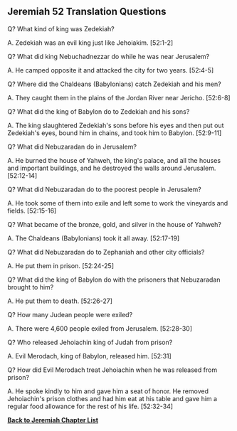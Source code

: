 ## Jeremiah 52 Translation Questions ##

Q? What kind of king was Zedekiah?

A. Zedekiah was an evil king just like Jehoiakim. [52:1-2]

Q? What did king Nebuchadnezzar do while he was near Jerusalem?

A. He camped opposite it and attacked the city for two years. [52:4-5]

Q? Where did the Chaldeans (Babylonians) catch Zedekiah and his men?

A. They caught them in the plains of the Jordan River near Jericho. [52:6-8]

Q? What did the king of Babylon do to Zedekiah and his sons?

A. The king slaughtered Zedekiah's sons before his eyes and then put out Zedekiah's eyes, bound him in chains, and took him to Babylon. [52:9-11]

Q? What did Nebuzaradan do in Jerusalem?

A. He burned the house of Yahweh, the king's palace, and all the houses and important buildings, and he destroyed the walls around Jerusalem. [52:12-14]

Q? What did Nebuzaradan do to the poorest people in Jerusalem?

A. He took some of them into exile and left some to work the vineyards and fields. [52:15-16]

Q? What became of the bronze, gold, and silver in the house of Yahweh?

A. The Chaldeans (Babylonians) took it all away. [52:17-19]

Q? What did Nebuzaradan do to Zephaniah and other city officials?

A. He put them in prison. [52:24-25]

Q? What did the king of Babylon do with the prisoners that Nebuzaradan brought to him?

A. He put them to death. [52:26-27]

Q? How many Judean people were exiled?

A. There were 4,600 people exiled from Jerusalem. [52:28-30]

Q? Who released Jehoiachin king of Judah from prison?

A. Evil Merodach, king of Babylon, released him. [52:31]

Q? How did Evil Merodach treat Jehoiachin when he was released from prison?

A. He spoke kindly to him and gave him a seat of honor. He removed Jehoiachin's prison clothes and had him eat at his table and gave him a regular food allowance for the rest of his life. [52:32-34]

__[Back to Jeremiah Chapter List](./)__

